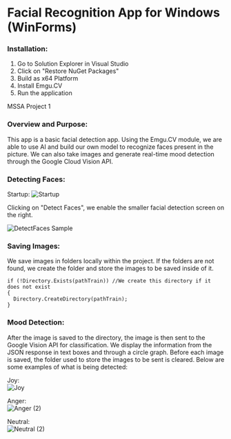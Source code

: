 # Facial Recognition App for Windows (WinForms)

### Installation:

1. Go to Solution Explorer in Visual Studio
2. Click on "Restore NuGet Packages"
3. Build as x64 Platform
4. Install Emgu.CV
5. Run the application

MSSA Project 1

### Overview and Purpose:

This app is a basic facial detection app. Using the Emgu.CV module, we are able to use AI and build our own model to recognize faces present in the picture. We can also take images and generate real-time mood detection through the Google Cloud Vision API.
<br>

### Detecting Faces:

Startup:
![Startup](https://user-images.githubusercontent.com/91065673/200977683-2d3ea92f-94a4-4dd6-956a-d8ce816137ec.png)
<br>

Clicking on "Detect Faces", we enable the smaller facial detection screen on the right.

![DetectFaces Sample](https://user-images.githubusercontent.com/91065673/200977629-504b4282-1cb1-4026-beec-a2d33733822e.gif)

### Saving Images:

We save images in folders locally within the project. If the folders are not found, we create the folder and store the images to be saved inside of it.

```
if (!Directory.Exists(pathTrain)) //We create this directory if it does not exist
{
  Directory.CreateDirectory(pathTrain);
}
```

### Mood Detection:

After the image is saved to the directory, the image is then sent to the Google Vision API for classification. We display the information from the JSON response in text boxes and through a circle graph. Before each image is saved, the folder used to store the images to be sent is cleared. Below are some examples of what is being detected:

Joy:
<br>
![Joy](https://user-images.githubusercontent.com/91065673/200970747-99545b40-2149-4439-b518-5fdb9fc6953d.png)
<br>

Anger:
<br>
![Anger (2)](https://user-images.githubusercontent.com/91065673/202619167-28007174-b3c3-4e34-9723-2dac5d043949.png)
<br>

Neutral:
<br>
![Neutral (2)](https://user-images.githubusercontent.com/91065673/202619165-71466cc6-0fe8-45b6-9a79-1e7dab8d94fe.png)
<br>
